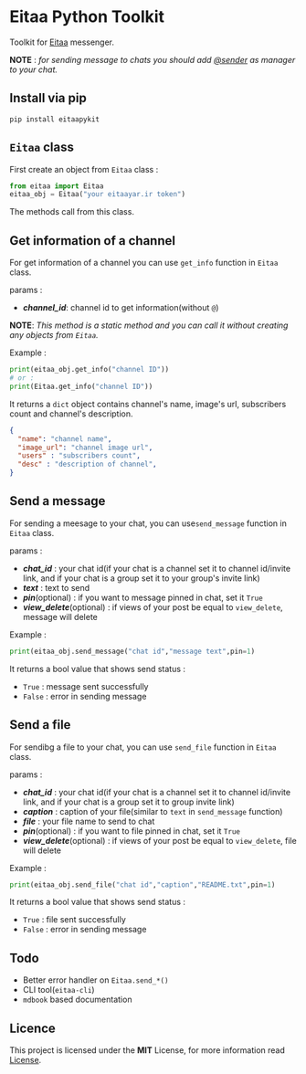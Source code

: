 # Eitaa Python Toolkit
Toolkit for [Eitaa](https://eitaa.com/) messenger.

**NOTE** : *for sending message to chats you should add [@sender](https://eitaa.com/sender) as manager to your chat.*

## Install via pip
```
pip install eitaapykit
```

## `Eitaa` class
First create an object from `Eitaa` class :
```py
from eitaa import Eitaa
eitaa_obj = Eitaa("your eitaayar.ir token")
```
The methods call from this class.

## Get information of a channel
For get information of a channel you can use `get_info` function in `Eitaa` class.

params :
- ***channel_id***: channel id to get information(without `@`)

**NOTE**: *This method is a static method and you can call it without creating any objects from `Eitaa`.*

Example :
```py
print(eitaa_obj.get_info("channel ID"))
# or :
print(Eitaa.get_info("channel ID"))
```

It returns a `dict` object contains channel's name, image's url, subscribers count and channel's description.
```json
{
  "name": "channel name",
  "image_url": "channel image url",
  "users" : "subscribers count",
  "desc" : "description of channel",
}
```

## Send a message
For sending a meesage to your chat, you can use`send_message` function in `Eitaa` class.

params :
- ***chat_id*** : your chat id(if your chat is a channel set it to channel id/invite link, and if your chat is a group set it to your group's invite link)
- ***text*** : text to send
- ***pin***(optional) : if you want to message pinned in chat, set it `True`
- ***view_delete***(optional) : if views of your post be equal to `view_delete`, message will delete

Example :
```py
print(eitaa_obj.send_message("chat id","message text",pin=1)
```

It returns a bool value that shows send status :
- `True` : message sent successfully
- `False` : error in sending message

## Send a file
For sendibg a file to your chat, you can use `send_file` function in `Eitaa` class.

params :
- ***chat_id*** : your chat id(if your chat is a channel set it to channel id/invite link, and if your chat is a group set it to group invite link)
- ***caption*** : caption of your file(similar to `text` in `send_message` function)
- ***file*** : your file name to send to chat
- ***pin***(optional) : if you want to file pinned in chat, set it `True`
- ***view_delete***(optional) : if views of your post be equal to `view_delete`, file will delete

Example :
```py
print(eitaa_obj.send_file("chat id","caption","README.txt",pin=1)
```
It returns a bool value that shows send status :
- `True` : file sent successfully
- `False` : error in sending message

## Todo
- Better error handler on `Eitaa.send_*()`
- CLI tool(`eitaa-cli`)
- `mdbook` based documentation

## Licence
This project is licensed under the **MIT** License, for more information read [License](LICENSE).
